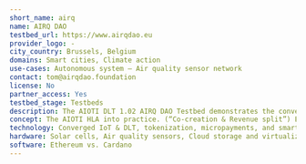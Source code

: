 ```yaml
---
short_name: airq
name: AIRQ DAO
testbed_url: https://www.airqdao.eu
provider_logo: -
city_country: Brussels, Belgium
domains: Smart cities, Climate action
use-cases: Autonomous system – Air quality sensor network
contact: tom@airqdao.foundation
license: No
partner_access: Yes
testbed_stage: Testbeds
description: The AIOTI DLT 1.02 AIRQ DAO Testbed demonstrates the convergence of IoT and DLT into an autonomous system based on the AIOTI High Level Architecture (HLA) for data markets. Co-creation, micropayments and (smart contract) revenue-splits enable a ‘self-sustaining’ and financially autonomous IoT sensor network.
concept: The AIOTI HLA into practice. (“Co-creation & Revenue split”) Each air quality sensor integrates with the DLT network via a dedicated wallet. Local engaged citizens subscribe to notification services via micropayments. The sensor receives monthly payments, and an automated revenue split rewards the data aggregator, service providers and the AIRQ DAO foundation. If the sensor can earn its own value after two years, a smart contract orders his replacement. As such, only valuable sensors are maintained, and the network becomes (financially) self-sustainable.
technology: Converged IoT & DLT, tokenization, micropayments, and smart contracting
hardware: Solar cells, Air quality sensors, Cloud storage and virtualization
software: Ethereum vs. Cardano
---
```

